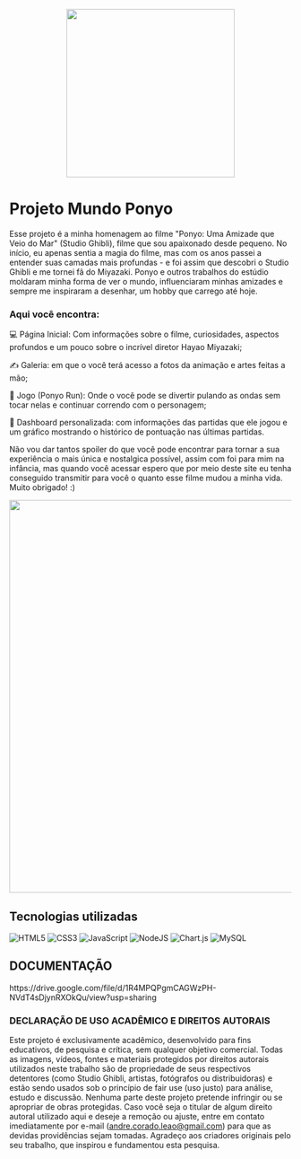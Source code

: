 
<p align="center">
    <img src="../Projeto-Mundo-Ponyo/public/assets/img/logo-mundo-ponyo.png" width="300px">
</p>

# Projeto Mundo Ponyo
Esse projeto é a minha homenagem ao filme "Ponyo: Uma Amizade que Veio do Mar" (Studio Ghibli), filme que sou apaixonado desde pequeno. No início, eu apenas sentia a magia do filme, mas com os anos passei a entender suas camadas mais profundas - e foi assim que descobri o Studio Ghibli e me tornei fã do Miyazaki. Ponyo e outros trabalhos do estúdio moldaram minha forma de ver o mundo, influenciaram minhas amizades e sempre me inspiraram a desenhar, um hobby que carrego até hoje.
<br>

### Aqui você encontra:

💻 Página Inicial: Com informações sobre o filme, curiosidades, aspectos profundos e um pouco sobre o incrível diretor Hayao Miyazaki;

✍ Galeria: em que o você terá acesso a fotos da animação e artes feitas a mão;

🌊 Jogo (Ponyo Run): Onde o você pode se divertir pulando as ondas sem tocar nelas e continuar correndo com o personagem;

🔎 Dashboard personalizada: com informações das partidas que ele jogou e um gráfico mostrando o histórico de pontuação nas últimas partidas.

Não vou dar tantos spoiler do que você pode encontrar para tornar a sua experiência o mais única e nostalgica possível, assim com foi para mim na infância, mas quando você acessar espero que por meio deste site eu tenha conseguido transmitir para você o quanto esse filme mudou a minha vida. Muito obrigado! :)


<p align="center">
    <img src="../Projeto-Mundo-Ponyo/public/assets/img/ponyo049.jpg" width="700px">
</p>


## Tecnologias utilizadas

![HTML5](https://img.shields.io/badge/html5-%23E34F26.svg?style=for-the-badge&logo=html5&logoColor=white)
![CSS3](https://img.shields.io/badge/css3-%231572B6.svg?style=for-the-badge&logo=css3&logoColor=white)
![JavaScript](https://img.shields.io/badge/javascript-%23323330.svg?style=for-the-badge&logo=javascript&logoColor=%23F7DF1E)
![NodeJS](https://img.shields.io/badge/node.js-6DA55F?style=for-the-badge&logo=node.js&logoColor=white)
![Chart.js](https://img.shields.io/badge/chart.js-F5788D.svg?style=for-the-badge&logo=chart.js&logoColor=white)
![MySQL](https://img.shields.io/badge/mysql-4479A1.svg?style=for-the-badge&logo=mysql&logoColor=white)

##  DOCUMENTAÇÃO
<a>
https://drive.google.com/file/d/1R4MPQPgmCAGWzPH-NVdT4sDjynRXOkQu/view?usp=sharing
</a>

### DECLARAÇÃO DE USO ACADÊMICO E DIREITOS AUTORAIS
Este projeto é exclusivamente acadêmico, desenvolvido para fins educativos, de pesquisa e crítica, sem qualquer objetivo comercial.
Todas as imagens, vídeos, fontes e materiais protegidos por direitos autorais utilizados neste trabalho são de propriedade de seus respectivos detentores (como Studio Ghibli, artistas, fotógrafos ou distribuidoras) e estão sendo usados sob o princípio de fair use (uso justo) para análise, estudo e discussão.
Nenhuma parte deste projeto pretende infringir ou se apropriar de obras protegidas. Caso você seja o titular de algum direito autoral utilizado aqui e deseje a remoção ou ajuste, entre em contato imediatamente por e-mail (andre.corado.leao@gmail.com) para que as devidas providências sejam tomadas.
Agradeço aos criadores originais pelo seu trabalho, que inspirou e fundamentou esta pesquisa.





